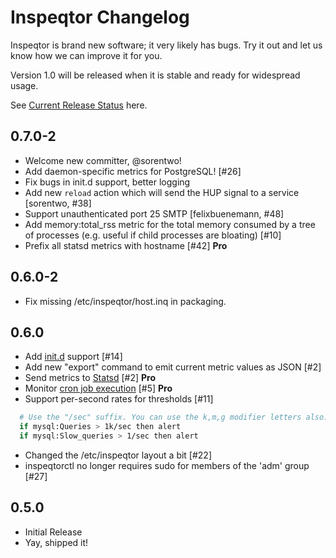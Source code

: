 # Inspeqtor Changelog

Inspeqtor is brand new software; it very likely has bugs.
Try it out and let us know how we can improve it for you.

Version 1.0 will be released when it is stable and ready for widespread usage.

See [Current Release Status](https://github.com/mperham/inspeqtor/milestones) here.

## 0.7.0-2

- Welcome new committer, @sorentwo!
- Add daemon-specific metrics for PostgreSQL! [#26]
- Fix bugs in init.d support, better logging
- Add new `reload` action which will send the HUP signal to a service [sorentwo, #38]
- Support unauthenticated port 25 SMTP [felixbuenemann, #48]
- Add memory:total\_rss metric for the total memory consumed by a tree of
  processes (e.g. useful if child processes are bloating) [#10]
- Prefix all statsd metrics with hostname [#42] **Pro**


## 0.6.0-2

- Fix missing /etc/inspeqtor/host.inq in packaging.


## 0.6.0

- Add [init.d](https://github.com/mperham/inspeqtor/wiki/Initd) support [#14]
- Add new "export" command to emit current metric values as JSON [#2]
- Send metrics to [Statsd](https://github.com/mperham/inspeqtor/wiki/Pro-Statsd) [#2] **Pro**
- Monitor [cron job execution](https://github.com/mperham/inspeqtor/wiki/Pro-Recurring-Jobs) [#5] **Pro**
- Support per-second rates for thresholds [#11]
```bash
  # Use the "/sec" suffix. You can use the k,m,g modifier letters also.
  if mysql:Queries > 1k/sec then alert
  if mysql:Slow_queries > 1/sec then alert
```
- Changed the /etc/inspeqtor layout a bit [#22]
- inspeqtorctl no longer requires sudo for members of the 'adm' group [#27]


## 0.5.0

- Initial Release
- Yay, shipped it!
